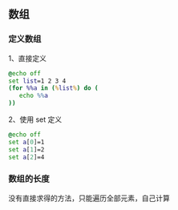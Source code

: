 ## 数组

### 定义数组

1、直接定义

```bat
@echo off
set list=1 2 3 4
(for %%a in (%list%) do (
   echo %%a
))
```

2、使用 set 定义

```bat
@echo off
set a[0]=1
set a[1]=2
set a[2]=4
```

### 数组的长度

没有直接求得的方法，只能遍历全部元素，自己计算